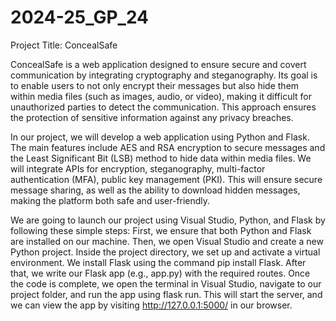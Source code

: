 # 2024-25_GP_24
Project Title: ConcealSafe

ConcealSafe is a web application designed to ensure secure and covert communication by integrating cryptography and steganography. Its goal is to enable users to not only encrypt their messages but also hide them within media files (such as images, audio, or video), making it difficult for unauthorized parties to detect the communication. This  approach ensures the protection of sensitive information against any privacy breaches.

In our project, we will develop a web application using Python and Flask. The main features include AES and RSA encryption to secure messages and the Least Significant Bit (LSB) method to hide data within media files. We will integrate APIs for encryption, steganography, multi-factor authentication (MFA), public key management (PKI). This will ensure secure message sharing, as well as the ability to download hidden messages, making the platform both safe and user-friendly.


We are going to launch our project using Visual Studio, Python, and Flask by following these simple steps: First, we ensure that both Python and Flask are installed on our machine. Then, we open Visual Studio and create a new Python project. Inside the project directory, we set up and activate a virtual environment. We install Flask using the command pip install Flask. After that, we write our Flask app (e.g., app.py) with the required routes. Once the code is complete, we open the terminal in Visual Studio, navigate to our project folder, and run the app using flask run. This will start the server, and we can view the app by visiting http://127.0.0.1:5000/ in our browser.




